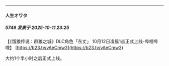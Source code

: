﻿
*****

####  人生オワタ  
##### 574#       发表于 2025-10-11 23:25

【《饿狼传说：群狼之城》DLC角色「东丈」 10月12日凌晨1点正式上线-哔哩哔哩】 [https://b23.tv/vAeCmw3](https://b23.tv/vAeCmw3)

大约1个半小时之后正式上线。

